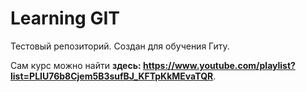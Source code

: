 # Learning GIT

Тестовый репозиторий.
Создан для обучения Гиту.

Сам курс можно найти **здесь: https://www.youtube.com/playlist?list=PLIU76b8Cjem5B3sufBJ_KFTpKkMEvaTQR**.

